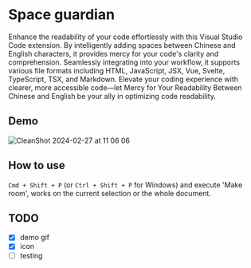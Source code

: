 # Space guardian

Enhance the readability of your code effortlessly with this Visual Studio Code extension. By intelligently adding spaces between Chinese and English characters, it provides mercy for your code's clarity and comprehension. Seamlessly integrating into your workflow, it supports various file formats including HTML, JavaScript, JSX, Vue, Svelte, TypeScript, TSX, and Markdown. Elevate your coding experience with clearer, more accessible code—let Mercy for Your Readability Between Chinese and English be your ally in optimizing code readability.

## Demo
![CleanShot 2024-02-27 at 11 06 06](https://github.com/unickhow/space-guardian/assets/22793771/6781c3c4-dfc0-4728-ac1e-44d29c4b783f)

## How to use

`Cmd + Shift + P` (or `Ctrl + Shift + P` for Windows) and execute 'Make room', works on the current selection or the whole document.

## TODO

- [x] demo gif
- [x] icon
- [ ] testing
